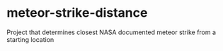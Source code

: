 # meteor-strike-distance
Project that determines closest NASA documented meteor strike from a starting location
